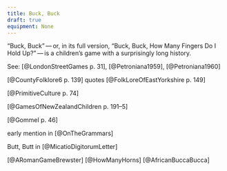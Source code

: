 ```yaml
---
title: Buck, Buck
draft: true
equipment: None
---
```


<p class="lead">
“<span class="aka">Buck, Buck</span>” — or, in its full version, “<span class="aka">Buck, Buck, How Many Fingers Do I Hold Up?</span>” — is a children’s game with a surprisingly long history.
</p>

<!-- excerpt -->


See: [@LondonStreetGames p. 31], [@Petroniana1959], [@Petroniana1960]

[@CountyFolklore6 p. 139] quotes [@FolkLoreOfEastYorkshire p. 149]

[@PrimitiveCulture p. 74]

[@GamesOfNewZealandChildren p. 191–5]

[@GommeI p. 46]

early mention in [@OnTheGrammars]

Butt, Butt in [@MicatioDigitorumLetter]

[@ARomanGameBrewster] [@HowManyHorns] [@AfricanBuccaBucca]
